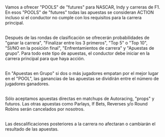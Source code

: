 Vamos a ofrecer "POOLS" de "futures" para NASCAR, Indy y carreras de F1. En esos "POOLS" de "futures" todas las apuestas se consideran ACTION incluso si el conductor no cumple con los requisitos para la carrera principal.

\
Después de las rondas de clasificación se ofrecerán probabilidades de "ganar la carrera", "Finalizar entre los 3 primeros", "Top 5" o "Top 10", "SI/NO en la posición final", "Enfrentamientos de carrera" y "Apuestas de grupo". Para todo este tipo de apuestas, el conductor debe iniciar en la carrera principal para que haya acción.

\
En "Apuestas en Grupo" si dos o más jugadores empatan por el mejor lugar en el "POOL", las ganancias de las apuestas se dividirán entre el número de jugadores ganadores.

\
Sólo aceptamos apuestas directas en matchups de Autoracing, "props" y futuros. Las otras apuestas como Parlays, If Bets, Reverses y/o Round Robins serán cancelados por nosotros.

\
Las descalificaciones posteriores a la carrera no afectaran o cambiarán el resultado de las apuestas.
